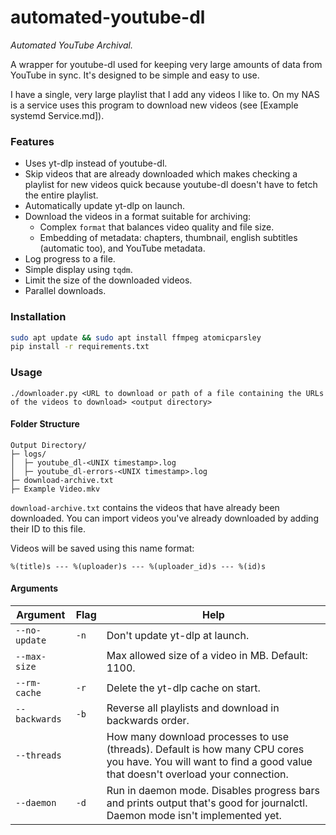 # automated-youtube-dl

_Automated YouTube Archival._

A wrapper for youtube-dl used for keeping very large amounts of data from YouTube in sync. It's designed to be simple and easy to use.

I have a single, very large playlist that I add any videos I like to. On my NAS is a service uses this program to download new videos (see [Example systemd Service.md]).

### Features

- Uses yt-dlp instead of youtube-dl.
- Skip videos that are already downloaded which makes checking a playlist for new videos quick because youtube-dl doesn't have to fetch the entire playlist.
- Automatically update yt-dlp on launch.
- Download the videos in a format suitable for archiving:
    - Complex `format` that balances video quality and file size.
    - Embedding of metadata: chapters, thumbnail, english subtitles (automatic too), and YouTube metadata.
- Log progress to a file.
- Simple display using `tqdm`.
- Limit the size of the downloaded videos.
- Parallel downloads.

### Installation

```bash
sudo apt update && sudo apt install ffmpeg atomicparsley
pip install -r requirements.txt
```

### Usage

`./downloader.py <URL to download or path of a file containing the URLs of the videos to download> <output directory>`

#### Folder Structure

```
Output Directory/
├─ logs/
│  ├─ youtube_dl-<UNIX timestamp>.log
│  ├─ youtube_dl-errors-<UNIX timestamp>.log
├─ download-archive.txt
├─ Example Video.mkv
```

`download-archive.txt` contains the videos that have already been downloaded. You can import videos you've already downloaded by adding their ID to this file.

Videos will be saved using this name format:

```
%(title)s --- %(uploader)s --- %(uploader_id)s --- %(id)s
```

#### Arguments

| Argument      | Flag | Help                                                                                                                                                            |
|---------------|------|-----------------------------------------------------------------------------------------------------------------------------------------------------------------|
| `--no-update` | `-n` | Don\'t update yt-dlp at launch.                                                                                                                                 |
| `--max-size`  |      | Max allowed size of a video in MB. Default: 1100.                                                                                                               |
| `--rm-cache`  | `-r` | Delete the yt-dlp cache on start.                                                                                                                               |
| `--backwards` | `-b` | Reverse all playlists and download in backwards order.                                                                                                          |
| `--threads`   |      | How many download processes to use (threads). Default is how many CPU cores you have. You will want to find a good value that doesn't overload your connection. |
| `--daemon`    | `-d` | Run in daemon mode. Disables progress bars and prints output that's good for journalctl. Daemon mode isn't implemented yet.                                                                        |
 
